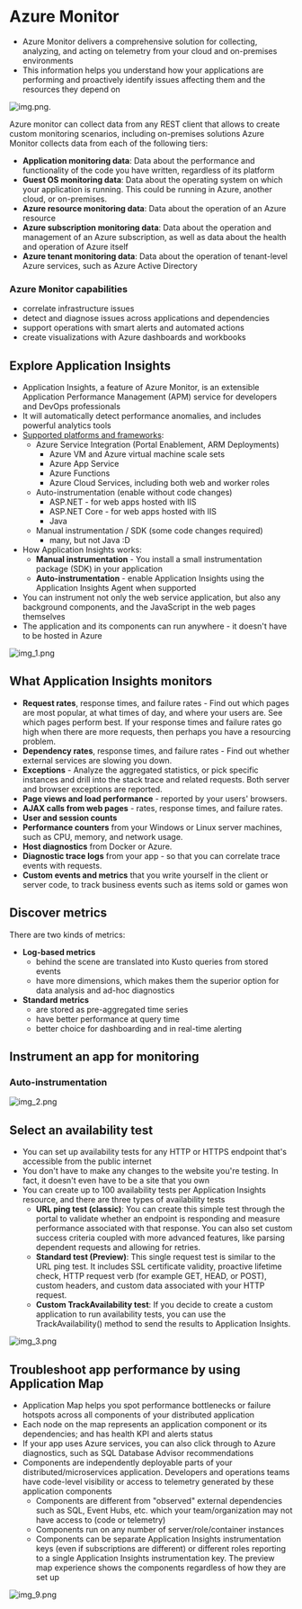 # Azure Monitor
- Azure Monitor delivers a comprehensive solution for collecting, analyzing, and acting on telemetry from your
  cloud and on-premises environments
- This information helps you understand how your applications are performing and proactively identify issues affecting 
  them and the resources they depend on

![img.png](img.png).

Azure monitor can collect data from any REST client that allows to create custom monitoring scenarios, including on-premises solutions
Azure Monitor collects data from each of the following tiers:
- **Application monitoring data**: Data about the performance and functionality of the code you have written, regardless 
  of its platform
- **Guest OS monitoring data**: Data about the operating system on which your application is running. This could be running
  in Azure, another cloud, or on-premises.
- **Azure resource monitoring data**: Data about the operation of an Azure resource
- **Azure subscription monitoring data**: Data about the operation and management of an Azure subscription, as well as 
  data about the health and operation of Azure itself
- **Azure tenant monitoring data**: Data about the operation of tenant-level Azure services, such as Azure Active Directory

### Azure Monitor capabilities
- correlate infrastructure issues
- detect and diagnose issues across applications and dependencies
- support operations with smart alerts and automated actions
- create visualizations with Azure dashboards and workbooks


## Explore Application Insights
- Application Insights, a feature of Azure Monitor, is an extensible Application Performance Management (APM) service for 
  developers and DevOps professionals
- It will automatically detect performance anomalies, and includes powerful analytics tools
- [Supported platforms and frameworks](https://docs.microsoft.com/en-us/azure/azure-monitor/app/platforms):
  - Azure Service Integration (Portal Enablement, ARM Deployments)
    - Azure VM and Azure virtual machine scale sets
    - Azure App Service
    - Azure Functions
    - Azure Cloud Services, including both web and worker roles
  - Auto-instrumentation (enable without code changes)
    - ASP.NET - for web apps hosted with IIS
    - ASP.NET Core - for web apps hosted with IIS
    - Java
  - Manual instrumentation / SDK (some code changes required)
    - many, but not Java :D 
- How Application Insights works:
  - **Manual instrumentation** - You install a small instrumentation package (SDK) in your application
  - **Auto-instrumentation** - enable Application Insights using the Application Insights Agent when supported
- You can instrument not only the web service application, but also any background components, and the JavaScript in the web pages themselves
- The application and its components can run anywhere - it doesn't have to be hosted in Azure

![img_1.png](img_1.png)

## What Application Insights monitors
- **Request rates**, response times, and failure rates - Find out which pages are most popular, at what times of day, 
  and where your users are. See which pages perform best. If your response times and failure rates go high when there 
  are more requests, then perhaps you have a resourcing problem.
- **Dependency rates**, response times, and failure rates - Find out whether external services are slowing you down.
- **Exceptions** - Analyze the aggregated statistics, or pick specific instances and drill into the stack trace and 
  related requests. Both server and browser exceptions are reported.
- **Page views and load performance** - reported by your users' browsers.
- **AJAX calls from web pages** - rates, response times, and failure rates.
- **User and session counts**
- **Performance counters** from your Windows or Linux server machines, such as CPU, memory, and network usage.
- **Host diagnostics** from Docker or Azure.
- **Diagnostic trace logs** from your app - so that you can correlate trace events with requests.
- **Custom events and metrics** that you write yourself in the client or server code, to track business events such as 
  items sold or games won

## Discover metrics
There are two kinds of metrics:
- **Log-based metrics** 
  - behind the scene are translated into Kusto queries from stored events
  - have more dimensions, which makes them the superior option for data analysis and ad-hoc diagnostics
- **Standard metrics** 
  - are stored as pre-aggregated time series
  - have better performance at query time
  - better choice for dashboarding and in real-time alerting

## Instrument an app for monitoring
### Auto-instrumentation
![img_2.png](img_2.png)

## Select an availability test
- You can set up availability tests for any HTTP or HTTPS endpoint that's accessible from the public internet
- You don't have to make any changes to the website you're testing. In fact, it doesn't even have to be a site that you own
- You can create up to 100 availability tests per Application Insights resource, and there are three types of availability tests
  - **URL ping test (classic)**: You can create this simple test through the portal to validate whether an endpoint is 
    responding and measure performance associated with that response. You can also set custom success criteria coupled 
    with more advanced features, like parsing dependent requests and allowing for retries.
  - **Standard test (Preview)**: This single request test is similar to the URL ping test. It includes SSL certificate 
    validity, proactive lifetime check, HTTP request verb (for example GET, HEAD, or POST), custom headers, and custom
    data associated with your HTTP request.
  - **Custom TrackAvailability test**: If you decide to create a custom application to run availability tests, you can
    use the TrackAvailability() method to send the results to Application Insights.

![img_3.png](img_3.png)

## Troubleshoot app performance by using Application Map
- Application Map helps you spot performance bottlenecks or failure hotspots across all components of your distributed application
- Each node on the map represents an application component or its dependencies; and has health KPI and alerts status
- If your app uses Azure services, you can also click through to Azure diagnostics, such as SQL Database Advisor recommendations
- Components are independently deployable parts of your distributed/microservices application. Developers and operations teams
  have code-level visibility or access to telemetry generated by these application components
  - Components are different from "observed" external dependencies such as SQL, Event Hubs, etc. which your team/organization 
    may not have access to (code or telemetry)
  - Components run on any number of server/role/container instances
  - Components can be separate Application Insights instrumentation keys (even if subscriptions are different) or 
    different roles reporting to a single Application Insights instrumentation key. The preview map experience shows the
    components regardless of how they are set up

![img_9.png](img_9.png)

